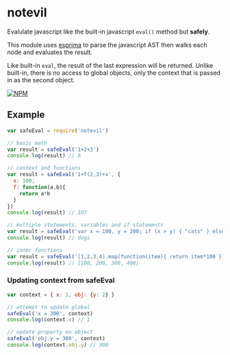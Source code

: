 notevil
===

Evalulate javascript like the built-in javascript `eval()` method but **safely**. 

This module uses [esprima](https://github.com/ariya/esprima) to parse the javascript AST then walks each node and evaluates the result. 

Like built-in `eval`, the result of the last expression will be returned. Unlike built-in, there is no access to global objects, only the context that is passed in as the second object.

[![NPM](https://nodei.co/npm/notevil.png?compact=true)](https://nodei.co/npm/notevil/)

## Example

```js
var safeEval = require('notevil')

// basic math
var result = safeEval('1+2+3')
console.log(result) // 6

// context and functions
var result = safeEval('1+f(2,3)+x', {
  x: 100, 
  f: function(a,b){
    return a*b
  }
})
console.log(result) // 107

// multiple statements, variables and if statements
var result = safeEval('var x = 100, y = 200; if (x > y) { "cats" } else { "dogs" }')
console.log(result) // dogs

// inner functions
var result = safeEval('[1,2,3,4].map(function(item){ return item*100 })')
console.log(result) // [100, 200, 300, 400]
```

### Updating context from safeEval

```js
var context = { x: 1, obj: {y: 2} }

// attempt to update global
safeEval('x = 300', context)
console.log(context.x) // 1

// update property on object
safeEval('obj.y = 300', context)
console.log(context.obj.y) // 300
```
